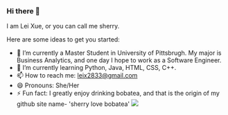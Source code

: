 ### Hi there 👋

I am Lei Xue, or you can call me sherry.

Here are some ideas to get you started:

- 🔭 I’m currently a Master Student in University of Pittsbrugh. My major is Business Analytics, and one day I hope to work as a Software Engineer.
- 🌱 I’m currently learning Python, Java, HTML, CSS, C++.
- 📫 How to reach me: leix2833@gmail.com
- 😄 Pronouns: She/Her
- ⚡ Fun fact: I greatly enjoy drinking bobatea, and that is the origin of my github site name- 'sherry love bobatea'
![](https://img.shields.io/badge/bobatea-lover-orange)
